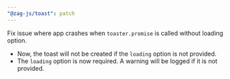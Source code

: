 ```yaml
---
"@zag-js/toast": patch
---
```


Fix issue where app crashes when `toaster.promise` is called without loading option.

- Now, the toast will not be created if the `loading` option is not provided.
- The `loading` option is now required. A warning will be logged if it is not provided.
